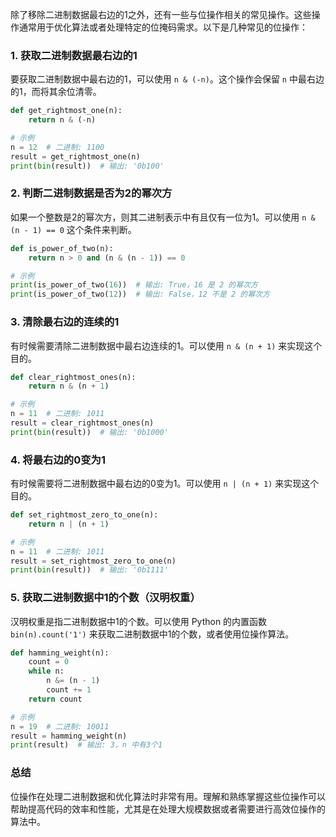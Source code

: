 除了移除二进制数据最右边的1之外，还有一些与位操作相关的常见操作。这些操作通常用于优化算法或者处理特定的位掩码需求。以下是几种常见的位操作：

### 1. 获取二进制数据最右边的1

要获取二进制数据中最右边的1，可以使用 `n & (-n)`。这个操作会保留 `n` 中最右边的1，而将其余位清零。

```python
def get_rightmost_one(n):
    return n & (-n)

# 示例
n = 12  # 二进制: 1100
result = get_rightmost_one(n)
print(bin(result))  # 输出: '0b100'
```

### 2. 判断二进制数据是否为2的幂次方

如果一个整数是2的幂次方，则其二进制表示中有且仅有一位为1。可以使用 `n & (n - 1) == 0` 这个条件来判断。

```python
def is_power_of_two(n):
    return n > 0 and (n & (n - 1)) == 0

# 示例
print(is_power_of_two(16))  # 输出: True，16 是 2 的幂次方
print(is_power_of_two(12))  # 输出: False，12 不是 2 的幂次方
```

### 3. 清除最右边的连续的1

有时候需要清除二进制数据中最右边连续的1。可以使用 `n & (n + 1)` 来实现这个目的。

```python
def clear_rightmost_ones(n):
    return n & (n + 1)

# 示例
n = 11  # 二进制: 1011
result = clear_rightmost_ones(n)
print(bin(result))  # 输出: '0b1000'
```

### 4. 将最右边的0变为1

有时候需要将二进制数据中最右边的0变为1。可以使用 `n | (n + 1)` 来实现这个目的。

```python
def set_rightmost_zero_to_one(n):
    return n | (n + 1)

# 示例
n = 11  # 二进制: 1011
result = set_rightmost_zero_to_one(n)
print(bin(result))  # 输出: '0b1111'
```

### 5. 获取二进制数据中1的个数（汉明权重）

汉明权重是指二进制数据中1的个数。可以使用 Python 的内置函数 `bin(n).count('1')` 来获取二进制数据中1的个数，或者使用位操作算法。

```python
def hamming_weight(n):
    count = 0
    while n:
        n &= (n - 1)
        count += 1
    return count

# 示例
n = 19  # 二进制: 10011
result = hamming_weight(n)
print(result)  # 输出: 3，n 中有3个1
```

### 总结

位操作在处理二进制数据和优化算法时非常有用。理解和熟练掌握这些位操作可以帮助提高代码的效率和性能，尤其是在处理大规模数据或者需要进行高效位操作的算法中。
